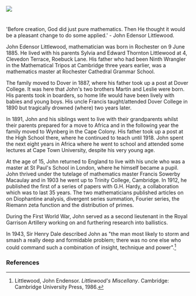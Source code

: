 <a href="https://juncture-digital.org"><img src="https://juncture-digital.org/images/ve-button.png"></a>
<param ve-config title="John Edensor Littlewood" author="Fanta Kebe and Michelle Crowther" layout="vtl" banner="/images/banners/19c.jpg">

<param ve-entity eid="Q507517" aliases="Rochester">
<param ve-entity eid="Q179224" aliases="Dover">

#

'Before creation, God did just pure mathematics. Then He thought it would be a pleasant change to do some applied.' - John Edensor Littlewood.

John Edensor Littlewood, mathematician was born in Rochester on 9 June 1885. He lived with his parents Sylvia and Edward Thornton Littlewood at 4, Clevedon Terrace, Roebuck Lane. His father who had been Ninth Wrangler in the Mathematical Tripos at Cambridge three years earlier, was a mathematics master at Rochester Cathedral Grammar School.

The family moved to Dover in 1887, where his father took up a post at Dover College. It was here that John's two brothers Martin and Leslie were born. His parents took in boarders, so home life would have been lively with babies and young boys. His uncle Francis taught/attended Dover College in 1890 but tragically drowned (where) two years later.

In 1891, John and his siblings went to live with their grandparents whilst their parents prepared for a move to Africa and in the following year the family moved to Wynberg in the Cape Colony. His father took up a post at the High School there, where he continued to teach until 1918.  John spent the next eight years in Africa where he went to school and attended some lectures at Cape Town University, despite his very young age.

At the age of 15, John returned to England to live with his uncle who was a master at St Paul's School in London, where he himself became a pupil.  John thrived under the tutelage of mathematics master Francis Sowerby Macaulay and in 1903 he went up to Trinity College, Cambridge. In 1912, he published the first of a series of papers with G.H. Hardy, a collaboration which was to last 35 years. The two mathematicians published articles on on Diophantine analysis, divergent series summation, Fourier series, the Riemann zeta function and the distribution of primes.

During the First World War, John served as a second lieutenant in the Royal Garrison Artillery working on and furthering research into ballistics. 

In 1943, Sir Henry Dale described John as "the man most likely to storm and smash a really deep and formidable problem; there was no one else who could command such a combination of insight, technique and power".[^ref]

### References

[^ref]: Littlewood, John Endensor. _Littlewood's Miscellany_. Cambridge: Cambridge University Press, 1986.



